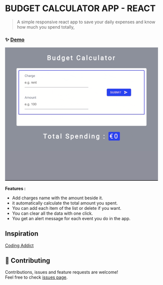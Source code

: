 # BUDGET CALCULATOR APP - REACT

> A simple responsive react app to save your daily expenses and know how much you spend totally,

### ✨ [Demo](https://budget-calculator-reactapp.netlify.app/)

![alt text](demoScreen.gif)

**Features :**

- Add charges name with the amount beside it.
- it automatically calculate the total amount you spent.
- You can add each item of the list or delete if you want.
- You can clear all the data with one click.
- You get an alert message for each event you do in the app.

## Inspiration

[
Coding Addict](https://www.youtube.com/watch?v=f6HYLHrYpGs)

## 🤝 Contributing

Contributions, issues and feature requests are welcome!<br />Feel free to check [issues page](https://github.com/MoSaif00/Budget-Calculator-React/issues).
